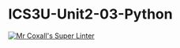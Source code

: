 # ICS3U-Unit2-03-Python

[![Mr Coxall's Super Linter](https://github.com/CristianoSellitto/ICS3U-Unit2-03-Python/workflows/Mr%20Coxall's%20Super%20Linter/badge.svg)](https://github.com/CristianoSellitto/ICS3U-Unit2-03-Python/actions/)
